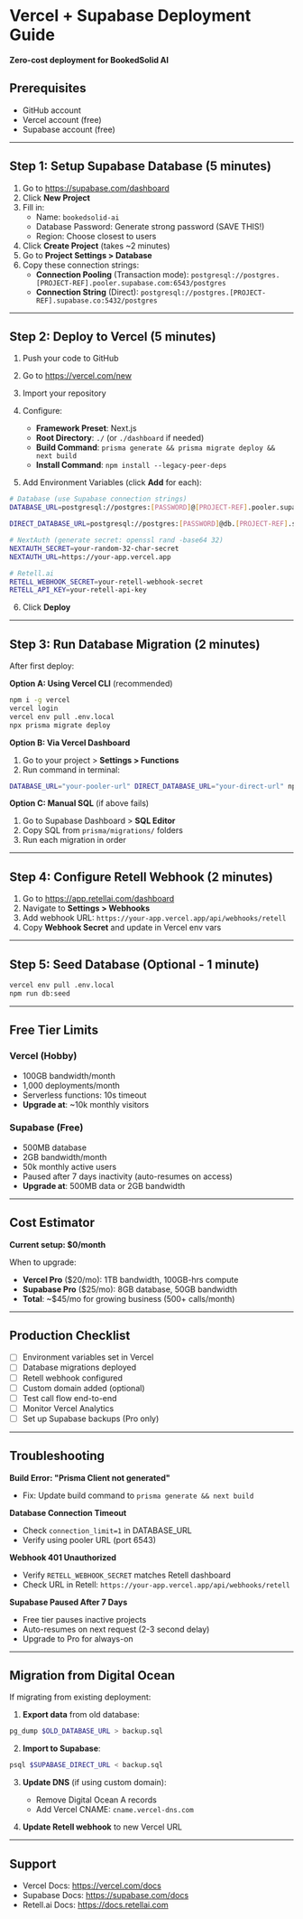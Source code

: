 # Vercel + Supabase Deployment Guide

**Zero-cost deployment for BookedSolid AI**

## Prerequisites
- GitHub account
- Vercel account (free)
- Supabase account (free)

---

## Step 1: Setup Supabase Database (5 minutes)

1. Go to https://supabase.com/dashboard
2. Click **New Project**
3. Fill in:
   - Name: `bookedsolid-ai`
   - Database Password: Generate strong password (SAVE THIS!)
   - Region: Choose closest to users
4. Click **Create Project** (takes ~2 minutes)
5. Go to **Project Settings > Database**
6. Copy these connection strings:
   - **Connection Pooling** (Transaction mode): `postgresql://postgres.[PROJECT-REF].pooler.supabase.com:6543/postgres`
   - **Connection String** (Direct): `postgresql://postgres.[PROJECT-REF].supabase.co:5432/postgres`

---

## Step 2: Deploy to Vercel (5 minutes)

1. Push your code to GitHub
2. Go to https://vercel.com/new
3. Import your repository
4. Configure:
   - **Framework Preset**: Next.js
   - **Root Directory**: `./` (or `./dashboard` if needed)
   - **Build Command**: `prisma generate && prisma migrate deploy && next build`
   - **Install Command**: `npm install --legacy-peer-deps`

5. Add Environment Variables (click **Add** for each):

```bash
# Database (use Supabase connection strings)
DATABASE_URL=postgresql://postgres:[PASSWORD]@[PROJECT-REF].pooler.supabase.com:6543/postgres?pgbouncer=true&connection_limit=1

DIRECT_DATABASE_URL=postgresql://postgres:[PASSWORD]@db.[PROJECT-REF].supabase.co:5432/postgres

# NextAuth (generate secret: openssl rand -base64 32)
NEXTAUTH_SECRET=your-random-32-char-secret
NEXTAUTH_URL=https://your-app.vercel.app

# Retell.ai
RETELL_WEBHOOK_SECRET=your-retell-webhook-secret
RETELL_API_KEY=your-retell-api-key
```

6. Click **Deploy**

---

## Step 3: Run Database Migration (2 minutes)

After first deploy:

**Option A: Using Vercel CLI** (recommended)
```bash
npm i -g vercel
vercel login
vercel env pull .env.local
npx prisma migrate deploy
```

**Option B: Via Vercel Dashboard**
1. Go to your project > **Settings > Functions**
2. Run command in terminal:
```bash
DATABASE_URL="your-pooler-url" DIRECT_DATABASE_URL="your-direct-url" npx prisma migrate deploy
```

**Option C: Manual SQL** (if above fails)
1. Go to Supabase Dashboard > **SQL Editor**
2. Copy SQL from `prisma/migrations/` folders
3. Run each migration in order

---

## Step 4: Configure Retell Webhook (2 minutes)

1. Go to https://app.retellai.com/dashboard
2. Navigate to **Settings > Webhooks**
3. Add webhook URL: `https://your-app.vercel.app/api/webhooks/retell`
4. Copy **Webhook Secret** and update in Vercel env vars

---

## Step 5: Seed Database (Optional - 1 minute)

```bash
vercel env pull .env.local
npm run db:seed
```

---

## Free Tier Limits

### Vercel (Hobby)
- 100GB bandwidth/month
- 1,000 deployments/month
- Serverless functions: 10s timeout
- **Upgrade at**: ~10k monthly visitors

### Supabase (Free)
- 500MB database
- 2GB bandwidth/month
- 50k monthly active users
- Paused after 7 days inactivity (auto-resumes on access)
- **Upgrade at**: 500MB data or 2GB bandwidth

---

## Cost Estimator

**Current setup: $0/month**

When to upgrade:
- **Vercel Pro** ($20/mo): 1TB bandwidth, 100GB-hrs compute
- **Supabase Pro** ($25/mo): 8GB database, 50GB bandwidth
- **Total**: ~$45/mo for growing business (500+ calls/month)

---

## Production Checklist

- [ ] Environment variables set in Vercel
- [ ] Database migrations deployed
- [ ] Retell webhook configured
- [ ] Custom domain added (optional)
- [ ] Test call flow end-to-end
- [ ] Monitor Vercel Analytics
- [ ] Set up Supabase backups (Pro only)

---

## Troubleshooting

**Build Error: "Prisma Client not generated"**
- Fix: Update build command to `prisma generate && next build`

**Database Connection Timeout**
- Check `connection_limit=1` in DATABASE_URL
- Verify using pooler URL (port 6543)

**Webhook 401 Unauthorized**
- Verify `RETELL_WEBHOOK_SECRET` matches Retell dashboard
- Check URL in Retell: `https://your-app.vercel.app/api/webhooks/retell`

**Supabase Paused After 7 Days**
- Free tier pauses inactive projects
- Auto-resumes on next request (2-3 second delay)
- Upgrade to Pro for always-on

---

## Migration from Digital Ocean

If migrating from existing deployment:

1. **Export data** from old database:
```bash
pg_dump $OLD_DATABASE_URL > backup.sql
```

2. **Import to Supabase**:
```bash
psql $SUPABASE_DIRECT_URL < backup.sql
```

3. **Update DNS** (if using custom domain):
   - Remove Digital Ocean A records
   - Add Vercel CNAME: `cname.vercel-dns.com`

4. **Update Retell webhook** to new Vercel URL

---

## Support

- Vercel Docs: https://vercel.com/docs
- Supabase Docs: https://supabase.com/docs
- Retell.ai Docs: https://docs.retellai.com
